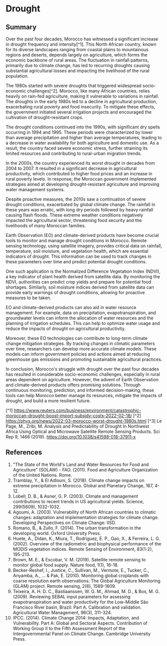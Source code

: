 # Drought

## Summary

Over the past four decades, Morocco has witnessed a significant increase in drought frequency and intensity[^1]. This North African country, known for its diverse landscapes ranging from coastal plains to mountainous regions and deserts, depends largely on agriculture, which forms the economic backbone of rural areas. The fluctuation in rainfall patterns, primarily due to climate change, has led to recurring droughts causing substantial agricultural losses and impacting the livelihood of the rural population.

The 1980s started with severe droughts that triggered widespread socio-economic challenges[^2]. Morocco, like many African countries, relies heavily on rain-fed agriculture, making it vulnerable to variations in rainfall. The droughts in the early 1980s led to a decline in agricultural production, exacerbating rural poverty and food insecurity. To mitigate these effects, the government initiated several irrigation projects and encouraged the cultivation of drought-resistant crops.

The drought conditions continued into the 1990s, with significant dry spells occurring in 1994 and 1995. These periods were characterized by lower than average precipitation and higher than average temperatures, leading to a decrease in water availability for both agriculture and domestic use. As a result, the country faced severe economic stress, further straining its limited resources and contributing to rural-urban migration trends.

In the 2000s, the country experienced its worst drought in decades from 2004 to 2007. It resulted in a significant decrease in agricultural productivity, which contributed to higher food prices and an increase in rural poverty levels. In response, the Moroccan government implemented strategies aimed at developing drought-resistant agriculture and improving water management systems.

Despite proactive measures, the 2010s saw a continuation of severe drought conditions, exacerbated by global climate change. The rainfall in these years was erratic, with long dry periods followed by heavy rainfall causing flash floods. These extreme weather conditions negatively impacted the agricultural sector, threatening food security and the livelihoods of many Moroccan families.

Earth Observation (EO) and climate-derived products have become crucial tools to monitor and manage drought conditions in Morocco. Remote sensing technology, using satellite imagery, provides critical data on rainfall, temperature, soil moisture, and vegetation health, which are essential indicators of drought. This information can be used to track changes in these parameters over time and predict potential drought conditions.

One such application is the Normalized Difference Vegetation Index (NDVI), a key indicator of plant health derived from satellite data. By monitoring the NDVI, authorities can predict crop yields and prepare for potential food shortages. Similarly, soil moisture indices derived from satellite data can provide early warnings of drought conditions, allowing for proactive measures to be taken.

EO and climate-derived products can also aid in water resource management. For example, data on precipitation, evapotranspiration, and groundwater levels can inform the allocation of water resources and the planning of irrigation schedules. This can help to optimize water usage and reduce the impacts of drought on agricultural productivity.

Moreover, these EO technologies can contribute to long-term climate change mitigation strategies. By tracking changes in climatic parameters over time, researchers can develop more accurate climate models. These models can inform government policies and actions aimed at reducing greenhouse gas emissions and promoting sustainable agricultural practices.

In conclusion, Morocco's struggle with drought over the past four decades has resulted in considerable socio-economic challenges, especially in rural areas dependent on agriculture. However, the advent of Earth Observation and climate-derived products offers promising solutions. Through continuous monitoring, prediction, and informed decision-making, these tools can help Morocco better manage its resources, mitigate the impacts of drought, and build a more resilient future.

[^1] https://www.reuters.com/business/environment/catastrophic-moroccan-drought-boost-import-subsidy-costs-2022-02-18/
[^2] https://phys.org/news/2022-03-morocco-worst-drought-1980s.html
[^3] Le Page, M., Zribi, M. Analysis and Predictability of Drought In Northwest Africa Using Optical and Microwave Satellite Remote Sensing Products. Sci Rep 9, 1466 (2019). https://doi.org/10.1038/s41598-018-37911-x

## References

1. "The State of the World's Land and Water Resources for Food and Agriculture" (SOLAW) - FAO. (2011). Food and Agriculture Organization of the United Nations. Rome.
2. Tramblay, Y., & El Adlouni, S. (2018). Climate change impacts on extreme precipitation in Morocco. Global and Planetary Change, 167, 4-12.
3. Lobell, D. B., & Asner, G. P. (2003). Climate and management contributions to recent trends in US agricultural yields. Science, 299(5609), 1032-1032.
4. Agoumi, A. (2003). Vulnerability of North African countries to climatic changes: adaptation and implementation strategies for climate change. Developing Perspectives on Climate Change: IISD.
5. Romano, B., & Zullo, F. (2014). The urban transformation in the developing world. Oxford University Press.
6. Huete, A., Didan, K., Miura, T., Rodriguez, E. P., Gao, X., & Ferreira, L. G. (2002). Overview of the radiometric and biophysical performance of the MODIS vegetation indices. Remote Sensing of Environment, 83(1-2), 195-213.
7. Brown, M. E., & Escobar, V. M. (2019). Satellite remote sensing to monitor global food supply. Nature food, 1(1), 16-18.
8. Becker-Reshef, I., Justice, C., Sullivan, M., Vermote, E., Tucker, C., Anyamba, A., ... & Pak, E. (2010). Monitoring global croplands with coarse resolution earth observations: The Global Agriculture Monitoring (GLAM) project. Remote sensing, 2(6), 1589-1609.
9. Teixeira, A. H. D. C., Bastiaanssen, W. G. M., Ahmad, M. D., & Bos, M. G. (2009). Reviewing SEBAL input parameters for assessing evapotranspiration and water productivity for the Low-Middle São Francisco River basin, Brazil: Part A. Calibration and validation. Agricultural Water Management, 96(3), 311-324.
10. IPCC. (2014). Climate Change 2014: Impacts, Adaptation, and Vulnerability. Part A: Global and Sectoral Aspects. Contribution of Working Group II to the Fifth Assessment Report of the Intergovernmental Panel on Climate Change. Cambridge University Press.